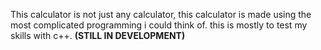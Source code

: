 This calculator is not just any calculator, this calculator is made using the most complicated programming i could think of.
this is mostly to test my skills with c++.
**(STILL IN DEVELOPMENT)**
